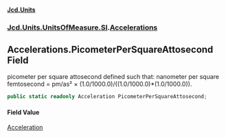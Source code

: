 #### [Jcd.Units](index.md 'index')
### [Jcd.Units.UnitsOfMeasure.SI](Jcd.Units.UnitsOfMeasure.SI.md 'Jcd.Units.UnitsOfMeasure.SI').[Accelerations](Accelerations.md 'Jcd.Units.UnitsOfMeasure.SI.Accelerations')

## Accelerations.PicometerPerSquareAttosecond Field

picometer per square attosecond defined such that: nanometer per square femtosecond = pm/as² × (1.0/1000.0)/((1.0/1000.0)*(1.0/1000.0)).

```csharp
public static readonly Acceleration PicometerPerSquareAttosecond;
```

#### Field Value
[Acceleration](Acceleration.md 'Jcd.Units.UnitTypes.Acceleration')
